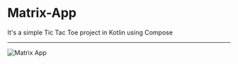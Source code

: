 # Matrix-App

It's a simple Tic Tac Toe project in Kotlin using Compose

---

![Matrix App](https://github.com/D-landJS/MatrixCompose-App/assets/55060895/107e3257-01f3-4ddd-9fb6-00a53e416659)
